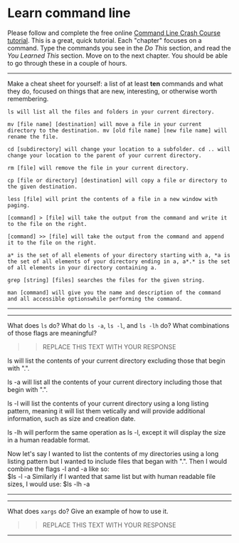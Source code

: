 # Learn command line

Please follow and complete the free online [Command Line Crash Course
tutorial](http://cli.learncodethehardway.org/book/). This is a great,
quick tutorial. Each "chapter" focuses on a command. Type the commands
you see in the _Do This_ section, and read the _You Learned This_
section. Move on to the next chapter. You should be able to go through
these in a couple of hours.


---

Make a cheat sheet for yourself: a list of at least **ten** commands and what they do, focused on things that are new, interesting, or otherwise worth remembering.

> > 

    ls will list all the files and folders in your current directory.

    mv [file name] [destination] will move a file in your current directory to the destination. mv [old file name] [new file name] will rename the file.
    
    cd [subdirectory] will change your location to a subfolder. cd .. will change your location to the parent of your current directory.
    
    rm [file] will remove the file in your current directory.
    
    cp [file or directory] [destination] will copy a file or directory to the given destination.
    
    less [file] will print the contents of a file in a new window with paging.
    
    [command] > [file] will take the output from the command and write it to the file on the right.
    
    [command] >> [file] will take the output from the command and append it to the file on the right.
    
    a* is the set of all elements of your directory starting with a, *a is the set of all elements of your directory ending in a, a*.* is the set of all elements in your directory containing a.
    
    grep [string] [files] searches the files for the given string.
    
    man [command] will give you the name and description of the command and all accessible optionswhile performing the command.

---


---

What does `ls` do? What do `ls -a`, `ls -l`, and `ls -lh` do? What combinations of those flags are meaningful?

> > REPLACE THIS TEXT WITH YOUR RESPONSE

ls will list the contents of your current directory excluding those that begin with ".".

ls -a will list all the contents of your current directory including those that begin with ".".

ls -l will list the contents of your current directory using a long listing pattern, meaning it will list them vetically and will provide additional information, such as size and creation date.

ls -lh will perform the same operation as ls -l, except it will display the size in a human readable format.

Now let's say I wanted to list the contents of my directories using a long listing pattern but I wanted to include files that began with ".". Then I would combine the flags -l and -a like so:  
    $ls -l -a
Similarly if I wanted that same list but with human readable file sizes, I would use:
    $ls -lh -a



---


---

What does `xargs` do? Give an example of how to use it.

> > REPLACE THIS TEXT WITH YOUR RESPONSE

---

